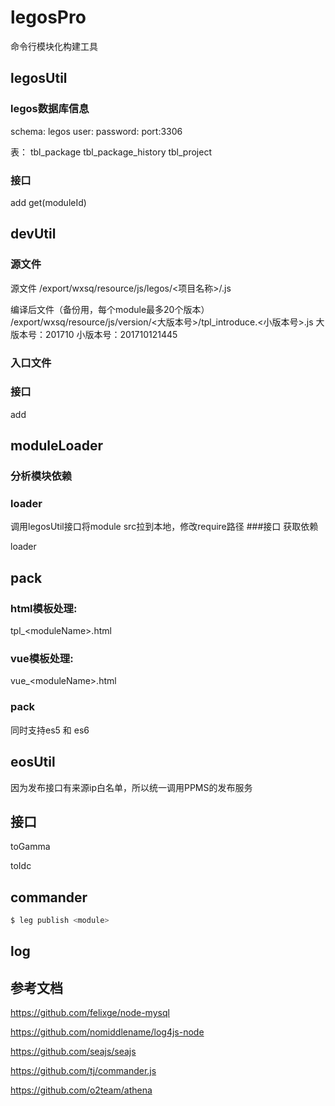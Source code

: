 # legosPro
命令行模块化构建工具

## legosUtil
### legos数据库信息
schema: legos
user: 
password: 
port:3306 

表：
tbl_package
tbl_package_history
tbl_project

### 接口
add
get(moduleId)

## devUtil
### 源文件
源文件
/export/wxsq/resource/js/legos/<项目名称>/<moduleName>.js

编译后文件（备份用，每个module最多20个版本）
/export/wxsq/resource/js/version/<大版本号>/tpl_introduce.<小版本号>.js
大版本号：201710
小版本号：201710121445

### 入口文件


### 接口
add

## moduleLoader
### 分析模块依赖
### loader
调用legosUtil接口将module src拉到本地，修改require路径
###接口
获取依赖

loader

## pack
### html模板处理:
tpl_\<moduleName\>.html
### vue模板处理:
vue_\<moduleName\>.html

### pack
同时支持es5 和 es6

## eosUtil
因为发布接口有来源ip白名单，所以统一调用PPMS的发布服务

## 接口
toGamma

toIdc

## commander
```bash
$ leg publish <module>
```

## log


## 参考文档
https://github.com/felixge/node-mysql

https://github.com/nomiddlename/log4js-node

https://github.com/seajs/seajs

https://github.com/tj/commander.js

https://github.com/o2team/athena




